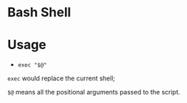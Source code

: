 # Bash Shell

# Usage
- `exec "$@"`

`exec` would replace the current shell;

`$@` means all the positional arguments passed to the script.
